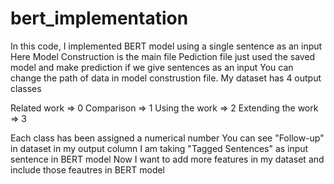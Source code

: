 # bert_implementation
In this code, I implemented BERT model using a single sentence as an input
Here Model Construction is the main file
Pediction file just used the saved model and make prediction if we give sentences as an input
You can change the path of data in model construstion file. My dataset has 4 output classes

Related work => 0
Comparison => 1
Using the work => 2
Extending the work => 3

Each class has been assigned a numerical number
You can see "Follow-up" in dataset in my output column
I am taking "Tagged Sentences" as input sentence in BERT model
Now I want to add more features in my dataset and include those feautres in BERT model

